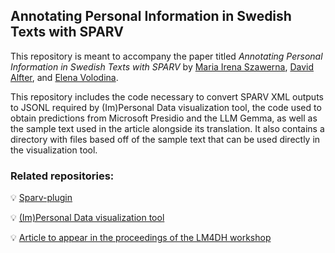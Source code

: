 ## Annotating Personal Information in Swedish Texts with SPARV
This repository is meant to accompany the paper titled *Annotating Personal Information in Swedish Texts with SPARV* by [Maria Irena Szawerna](https://spraakbanken.gu.se/en/about/staff/maria-szawerna), [David Alfter](https://www.gu.se/en/about/find-staff/davidalfter), and [Elena Volodina](https://spraakbanken.gu.se/en/about/staff/elena). 

This repository includes the code necessary to convert SPARV XML outputs to JSONL required by (Im)Personal Data visualization tool, the code used to obtain predictions from Microsoft Presidio and the LLM Gemma, as well as the sample text used in the article alongside its translation. It also contains a directory with files based off of the sample text that can be used directly in the visualization tool.

### Related repositories:
 :bulb: [Sparv-plugin](https://github.com/spraakbanken/sparv-sbx-pi-detection)  

 :bulb: [(Im)Personal Data visualization tool](https://github.com/daalft/impersonaldata)  

 :bulb: [Article to appear in the proceedings of the LM4DH workshop](./4_Paper.pdf)
